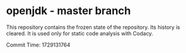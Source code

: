 # openjdk - master branch

This repository contains the frozen state of the repository.
Its history is cleared. It is used only for static code
analysis with Codacy.

Commit Time: 1729131764